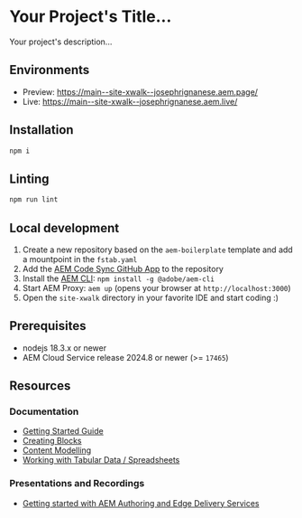 # Your Project's Title...
Your project's description...

## Environments
- Preview: https://main--site-xwalk--josephrignanese.aem.page/
- Live: https://main--site-xwalk--josephrignanese.aem.live/

## Installation

```sh
npm i
```

## Linting

```sh
npm run lint
```

## Local development

1. Create a new repository based on the `aem-boilerplate` template and add a mountpoint in the `fstab.yaml`
1. Add the [AEM Code Sync GitHub App](https://github.com/apps/aem-code-sync) to the repository
1. Install the [AEM CLI](https://github.com/adobe/helix-cli): `npm install -g @adobe/aem-cli`
1. Start AEM Proxy: `aem up` (opens your browser at `http://localhost:3000`)
1. Open the `site-xwalk` directory in your favorite IDE and start coding :)

## Prerequisites

- nodejs 18.3.x or newer
- AEM Cloud Service release 2024.8 or newer (>= `17465`)

## Resources

### Documentation
- [Getting Started Guide](https://experienceleague.adobe.com/en/docs/experience-manager-cloud-service/content/edge-delivery/wysiwyg-authoring/edge-dev-getting-started)
- [Creating Blocks](https://experienceleague.adobe.com/en/docs/experience-manager-cloud-service/content/edge-delivery/wysiwyg-authoring/create-block)
- [Content Modelling](https://experienceleague.adobe.com/en/docs/experience-manager-cloud-service/content/edge-delivery/wysiwyg-authoring/content-modeling)
- [Working with Tabular Data / Spreadsheets](https://experienceleague.adobe.com/en/docs/experience-manager-cloud-service/content/edge-delivery/wysiwyg-authoring/tabular-data)

### Presentations and Recordings
- [Getting started with AEM Authoring and Edge Delivery Services](https://experienceleague.adobe.com/en/docs/events/experience-manager-gems-recordings/gems2024/aem-authoring-and-edge-delivery)
